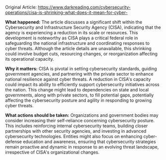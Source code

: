 Original Article: https://www.darkreading.com/cybersecurity-operations/cisa-is-shrinking-what-does-it-mean-for-cyber-

**What happened:** The article discusses a significant shift within the Cybersecurity and Infrastructure Security Agency (CISA), indicating that the agency is experiencing a reduction in its scale or resources. This development is noteworthy as CISA plays a critical federal role in safeguarding the national infrastructure and coordinating responses to cyber threats. Although the article details are unavailable, this shrinking could involve budget cuts, resourcing changes, or reorganization affecting its operational capacity.

**Why it matters:** CISA is pivotal in setting cybersecurity standards, guiding government agencies, and partnering with the private sector to enhance national resilience against cyber threats. A reduction in CISA's capacity could impact its ability to efficiently support cybersecurity initiatives across the nation. This change might lead to dependencies on state and local governments, along with private sectors, to fill potential gaps, potentially affecting the cybersecurity posture and agility in responding to growing cyber threats.

**What actions should be taken:** Organizations and government bodies may consider increasing their self-reliance concerning cybersecurity posture. This includes reinforcing internal cybersecurity teams, building closer partnerships with other security agencies, and investing in advanced cybersecurity technologies. Entities might also focus on enhancing cyber-defense education and awareness, ensuring that cybersecurity strategies remain proactive and dynamic in response to an evolving threat landscape, irrespective of CISA's organizational changes.